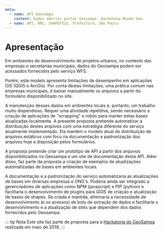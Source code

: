 ```yaml
---
meta:
  - name: API Geosampa
    content: Dados abertos portal Geosampa. Hackatona Mundo Geo.
  - name: API, KML, SHAPEFILE, Prefeitura, São Paulo
---
```


# Apresentação

<!-- <CaceteDeAgulha msg="Cacete de agulha"/> -->

Em ambientes de desenvolvimento de projetos urbanos, no contexto das empresas e secretarias municipais, dados do Geosampa podem ser acessados fornecidos pelo serviço WFS. 

Porém, este modelo apresenta limitações de desempenho em aplicações GIS (QGIS e ArcGis). Por conta destas limitações, uma prática comum nas empresas municipais, é baixar manualmente os arquivos a partir do formulário disponibilizado no site. 

A manutenção desses dados em ambientes locais é, portanto, um trabalho muito dispendioso. Requer uma atividade repetitiva, sendo necessário a criação de aplicações de "scrapping" e robôs para manter estas bases atualizadas localmente. A presente proposta pretende automatizar a distribuição destes arquivos com uma estratégia diferente do serviço atualmente implementado. Ela mantém o modelo atual de distribuição de arquivos estáticos com foco na documentação e padronização dos arquivos hoje a disposição pelos formulários.

A proposta pretende criar um protótipo de API a partir dos arquivos disponibilizados no Geosampa e um site de documentação desta API. Além disso, faz parte da proposta a criação de exemplos de atualizações automatizadas de bases em ambientes locais.

A documentação e a padronização do serviço automatizaria as atualizações de bases em diversas empresas e ONG's. Poderia ainda ser integrado a gerenciadores de aplicações como NPM (javascript) e PIP (python) e facilitaria o desenvolvimento de plugins para QGIS de criação e atualização de bases de shapes. Se criada e mantida, eliminaria a necessidade de desenvolvimento (e os acessos) de bots de extração de dados e facilitaria o desenvolvimento e a atualização de sites que dependem dos dados fornecidos pelo Geosampa.

::: tip Nota
Este site faz parte de proposta para a [Hackatona do GeoSampa](https://mundogeoconnect.com/2019/geosampa/) realizada em maio de 2019.
:::
